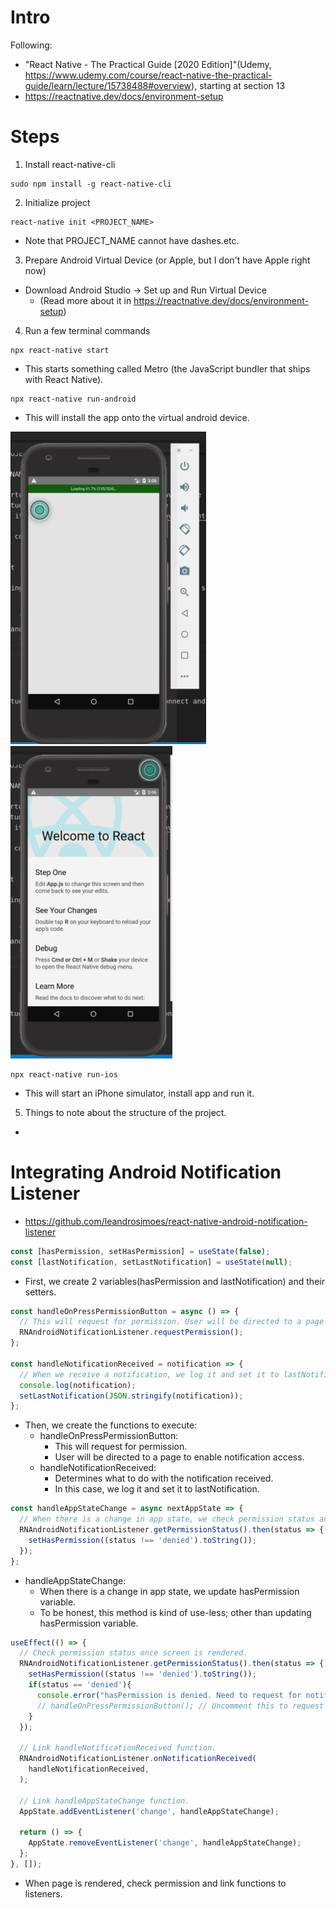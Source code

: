 # Intro

Following:
 - "React Native - The Practical Guide [2020 Edition]"(Udemy, https://www.udemy.com/course/react-native-the-practical-guide/learn/lecture/15738488#overview), starting at section 13
 - https://reactnative.dev/docs/environment-setup

# Steps
1. Install react-native-cli
```
sudo npm install -g react-native-cli
```

2. Initialize project
```
react-native init <PROJECT_NAME>
```
 - Note that PROJECT_NAME cannot have dashes.etc.

3. Prepare Android Virtual Device (or Apple, but I don't have Apple right now)
 - Download Android Studio -> Set up and Run Virtual Device 
   - (Read more about it in https://reactnative.dev/docs/environment-setup)

4. Run a few terminal commands

```
npx react-native start
```
 - This starts something called Metro (the JavaScript bundler that ships with React Native).

```
npx react-native run-android
```
 - This will install the app onto the virtual android device.

<img src="./img/run-android-loading.png" height="500px"/>
<img src="./img/run-android-done.png" height="500px"/>

```
npx react-native run-ios
```
 - This will start an iPhone simulator, install app and run it.

5. Things to note about the structure of the project.
 - 

# Integrating Android Notification Listener
 - https://github.com/leandrosimoes/react-native-android-notification-listener

```js
const [hasPermission, setHasPermission] = useState(false);
const [lastNotification, setLastNotification] = useState(null);
```
 - First, we create 2 variables(hasPermission and lastNotification) and their setters.

```js
const handleOnPressPermissionButton = async () => {
  // This will request for permission. User will be directed to a page to enable notification access.
  RNAndroidNotificationListener.requestPermission();
};

const handleNotificationReceived = notification => {
  // When we receive a notification, we log it and set it to lastNotification.
  console.log(notification);
  setLastNotification(JSON.stringify(notification));
};
```
 - Then, we create the functions to execute:
   - handleOnPressPermissionButton:
     - This will request for permission. 
     - User will be directed to a page to enable notification access.
   - handleNotificationReceived:
     - Determines what to do with the notification received.
     - In this case, we log it and set it to lastNotification.

```js
const handleAppStateChange = async nextAppState => {
  // When there is a change in app state, we check permission status and update hasPermission.
  RNAndroidNotificationListener.getPermissionStatus().then(status => {
    setHasPermission((status !== 'denied').toString());
  });
};
```
   - handleAppStateChange:
     - When there is a change in app state, we update hasPermission variable.
     - To be honest, this method is kind of use-less; other than updating hasPermission variable.

```js
useEffect(() => {
  // Check permission status once screen is rendered.
  RNAndroidNotificationListener.getPermissionStatus().then(status => {
    setHasPermission((status !== 'denied').toString());
    if(status == 'denied'){
      console.error("hasPermission is denied. Need to request for notification permission.");
      // handleOnPressPermissionButton(); // Uncomment this to request permission when it is denied.
    }
  });

  // Link handleNotificationReceived function.
  RNAndroidNotificationListener.onNotificationReceived(
    handleNotificationReceived,
  );

  // Link handleAppStateChange function.
  AppState.addEventListener('change', handleAppStateChange);

  return () => {
    AppState.removeEventListener('change', handleAppStateChange);
  };
}, []);
```
 - When page is rendered, check permission and link functions to listeners.

